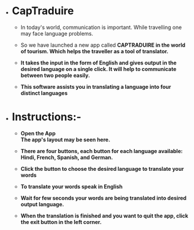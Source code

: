 - <h1>CapTraduire</h1>

    - In today's world, communication is important. While travelling one may face language problems. 

    - So we have launched a new app called <b>CAPTRADUIRE in the world of tourism. Which helps the traveller as a tool of translator. 

    - It takes the input in the form of English and gives output in the desired language on a single click. It will help to communicate between two people easily.
  
    - This software assists you in translating a language into four distinct languages
  
  

- <h1>Instructions:- </h1>
  
    - Open the App<br>
      The app's layout may be seen here.
    
    - There are four buttons, each button for each language available: Hindi, French, Spanish, and German.<br>
    
    - Click the button to choose the desired language to translate your words<br>
    
    - To translate your words speak in English<br>
    
    - Wait for few seconds your words are being translated into desired output language.<br>
    
    - When the translation is finished and you want to quit the app, click the exit button in the left corner.<br>
